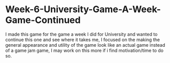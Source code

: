 # Week-6-University-Game-A-Week-Game-Continued

I made this game for the game a week I did for University and wanted to continue this one and see where it takes me, I focused on the making the general appearance and utility of the game look like an actual game instead of a game jam game, I may work on this more if i find motivation/time to do so.

